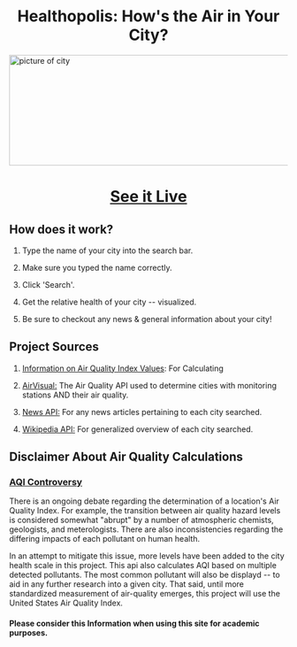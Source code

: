 <h1 align="center"> Healthopolis: How's the Air in Your City? </h1>

<img src="https://github.com/zempo/Healthopolis/blob/master/docs/media/City.svg" alt="picture of city" height="200" width="898" />
<h1 align="center" href="https://zempo.github.io/Healthopolis/">
<a align="center" href="https://zempo.github.io/Healthopolis/">
See it Live
</a> 
</h1> 

## How does it work?

1. Type the name of your city into the search bar.

2. Make sure you typed the name correctly.

3. Click 'Search'.

4. Get the relative health of your city -- visualized.

5. Be sure to checkout any news & general information about your city! 

## Project Sources 

1. [Information on Air Quality Index Values](https://airnow.gov/index.cfm?action=aqibasics.aqi): For Calculating 

2. [AirVisual:](https://api-docs.airvisual.com/) The Air Quality API used to determine cities with monitoring stations AND their air quality.

3. [News API:](https://newsapi.org/) For any news articles pertaining to each city searched.

4. [Wikipedia API:](https://www.mediawiki.org/wiki/API:Tutorial) For generalized overview of each city searched.

## Disclaimer About Air Quality Calculations 

### [AQI Controversy](https://www.researchgate.net/publication/282222215_A_Review_on_Air_Quality_Indexing_System)

There is an ongoing debate regarding the determination of a location's Air Quality Index. For example, the transition between air quality hazard levels is considered somewhat "abrupt" by a number of atmospheric chemists, geologists, and meterologists. There are also inconsistencies regarding the differing impacts of each pollutant on human health.

In an attempt to mitigate this issue, more levels have been added to the city health scale in this project. This api also calculates AQI based on multiple detected pollutants. 
The most common pollutant will also be displayd -- to aid in any further research into a given city. That said, until more standardized measurement of air-quality emerges, this project will use the United States Air Quality Index. 

#### Please consider this Information when using this site for academic purposes. 
